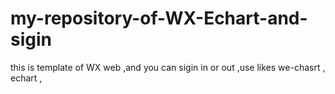 # my-repository-of-WX-Echart-and-sigin
this is template of WX web ,and you can sigin in or out ,use likes we-chasrt , echart ,
